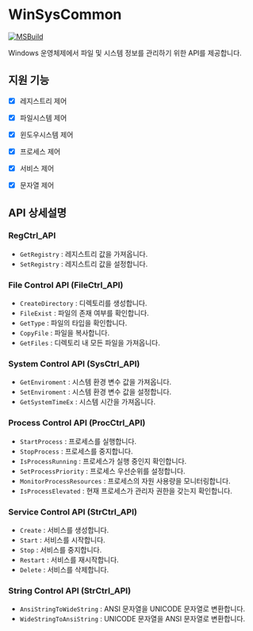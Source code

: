 # WinSysCommon
[![MSBuild](https://github.com/WinSysUtil/WinSysCommon/actions/workflows/msbuild.yml/badge.svg)](https://github.com/WinSysUtil/WinSysCommon/actions/workflows/msbuild.yml)

Windows 운영체제에서 파일 및 시스템 정보를 관리하기 위한 API를 제공합니다.


## 지원 기능

- [X] 레지스트리 제어
- [X] 파일시스템 제어
- [X] 윈도우시스템 제어
- [X] 프로세스 제어
- [X] 서비스 제어
- [X] 문자열 제어


## API 상세설명

### RegCtrl_API

- `GetRegistry` : 레지스트리 값을 가져옵니다.
- `SetRegistry` : 레지스트리 값을 설정합니다.

### File Control API (FileCtrl_API)

- `CreateDirectory` : 디렉토리를 생성합니다.
- `FileExist` : 파일의 존재 여부를 확인합니다.
- `GetType` : 파일의 타입을 확인합니다.
- `CopyFile` : 파일을 복사합니다.
- `GetFiles` : 디렉토리 내 모든 파일을 가져옵니다.

### System Control API (SysCtrl_API)

- `GetEnviroment` : 시스템 환경 변수 값을 가져옵니다.
- `SetEnviroment` : 시스템 환경 변수 값을 설정합니다.
- `GetSystemTimeEx` : 시스템 시간을 가져옵니다.

### Process Control API (ProcCtrl_API)

- `StartProcess` : 프로세스를 실행합니다.
- `StopProcess` : 프로세스를 중지합니다.
- `IsProcessRunning` : 프로세스가 실행 중인지 확인합니다.
- `SetProcessPriority` : 프로세스 우선순위를 설정합니다.
- `MonitorProcessResources` : 프로세스의 자원 사용량을 모니터링합니다.
- `IsProcessElevated` : 현재 프로세스가 관리자 권한을 갖는지 확인합니다.

### Service Control API (StrCtrl_API)

- `Create` : 서비스를 생성합니다.
- `Start` : 서비스를 시작합니다.
- `Stop` : 서비스를 중지합니다.
- `Restart` : 서비스를 재시작합니다.
- `Delete` : 서비스를 삭제합니다.

### String Control API (StrCtrl_API)

- `AnsiStringToWideString` : ANSI 문자열을 UNICODE 문자열로 변환합니다.
- `WideStringToAnsiString` : UNICODE 문자열을 ANSI 문자열로 변환합니다.


